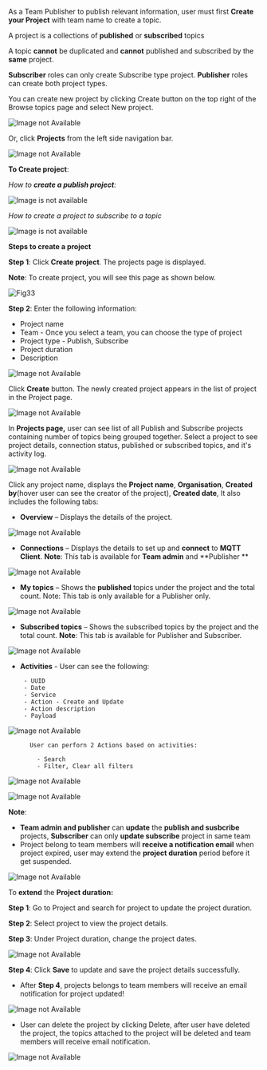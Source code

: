 As a Team Publisher to publish relevant information, user must first **Create your Project** with team name to create a topic.

A project is a collections of **published** or **subscribed** topics 

A topic **cannot** be duplicated and **cannot** published and subscribed by the **same** project.

**Subscriber** roles can only create Subscribe type project. **Publisher** roles can create both project types.

You can create new project by clicking Create button on the top right of the Browse topics page and select New project.

![Image not Available](/assets/Fig31.png)

Or, click **Projects** from the left side navigation bar.

![Image not Available](/assets/Fig32.png)

**To Create project**:

*How to **create a publish project**:*

![Image is not available](/assets/vid1createproject.gif)

*How to create a project to subscribe to a topic*

![Image is not available](/assets/vid3createprojectforsubscribe.gif)

**Steps to create a project**

**Step 1**: Click **Create project**. The projects page is displayed.

**Note**: To create project, you will see this page as shown below.

![Fig33](https://user-images.githubusercontent.com/83268601/146299396-9e5cb636-5696-4119-b50b-fa3660712d47.png)

**Step 2**: Enter the following information:

  - Project name
  - Team - Once you select a team, you can choose the type of project
  - Project type - Publish, Subscribe
  - Project duration
  - Description
  
  ![Image not Available](/assets/Fig34.png)
  
  Click **Create** button. The newly created project appears in the list of project in the Project page.

  ![Image not Available](/assets/Fig51a.png)

In **Projects page,** user can see list of all Publish and Subscribe projects containing number of topics being grouped together. Select a project to see project details, connection status, published or subscribed topics, and it's activity log.

![Image not Available](/assets/Fig32b.png)

Click any project name, displays the **Project name**, **Organisation**, **Created by**(hover user can see the creator of the project), **Created date**, It also includes the following tabs:
  - **Overview** – Displays the details of the project.

![Image not Available](/assets/Fig35.png)

  - **Connections** – Displays the details to set up and **connect** to **MQTT Client**. **Note**: This tab is available for **Team admin** and **Publisher **

![Image not Available](/assets/Fig36.png)

  - **My topics** – Shows the **published** topics under the project and the total count. Note: This tab is only available for a Publisher only.
  
![Image not Available](/assets/Fig49.png)

  - **Subscribed topics** – Shows the subscribed topics by the project and the total count. **Note**: This tab is available for Publisher and Subscriber.

![Image not Available](/assets/Fig59.png)

   - **Activities** - User can see the following:

          - UUID
          - Date
          - Service
          - Action - Create and Update
          - Action description
          - Payload
          
![Image not Available](/assets/Fig94.png)
          
          User can perforn 2 Actions based on activities:
          
            - Search 
            - Filter, Clear all filters

![Image not Available](/assets/Fig96.png)

![Image not Available](/assets/Fig97.png)


**Note**:
  - **Team admin and publisher** can **update** the **publish and susbcribe** projects, **Subscriber** can only **update subscribe** project in same team
  -  Project belong to team members will **receive a notification email** when project expired, user may extend the **project duration** period before it get suspended.
  
![Image not Available](/assets/Fig99h.png)

To **extend** the **Project duration:**

**Step 1**: Go to Project and search for project to update the project duration.

**Step 2**: Select project to view the project details.

**Step 3**: Under Project duration, change the project dates.

![Image not Available](/assets/Fig36d.png)

**Step 4**: Click **Save** to update and save the project details successfully.

  - After **Step 4**, projects belongs to team members will receive an email notification for project updated!

![Image not Available](/assets/Fig99g.png)

  - User can delete the project by clicking Delete, after user have deleted the project, the topics attached to the project will be deleted and team members will receive email notification.

![Image not Available](/assets/Fig99d.png)

 
  














